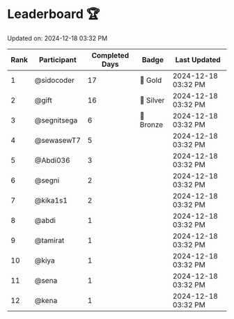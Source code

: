 # Leaderboard 🏆

Updated on: 2024-12-18 03:32 PM

| Rank | Participant       | Completed Days | Badge      | Last Updated         |
|------|-------------------|----------------|------------|----------------------|
| 1    | @sidocoder        | 17             | 🏅 Gold     | 2024-12-18 03:32 PM |
| 2    | @gift             | 16             | 🥈 Silver   | 2024-12-18 03:32 PM |
| 3    | @segnitsega       | 6              | 🥉 Bronze   | 2024-12-18 03:32 PM |
| 4    | @sewasewT7        | 5              |            | 2024-12-18 03:32 PM |
| 5    | @Abdi036          | 3              |            | 2024-12-18 03:32 PM |
| 6    | @segni            | 2              |            | 2024-12-18 03:32 PM |
| 7    | @kika1s1          | 2              |            | 2024-12-18 03:32 PM |
| 8    | @abdi             | 1              |            | 2024-12-18 03:32 PM |
| 9    | @tamirat          | 1              |            | 2024-12-18 03:32 PM |
| 10   | @kiya             | 1              |            | 2024-12-18 03:32 PM |
| 11   | @sena             | 1              |            | 2024-12-18 03:32 PM |
| 12   | @kena             | 1              |            | 2024-12-18 03:32 PM |
